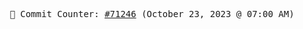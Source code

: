 <p align="center">
    <samp>
        📮 Commit Counter: <a href="https://github.com/Javascript-void0/Javascript-void0/commits/main">#71246</a> (October 23, 2023 @ 07:00 AM)
    </samp>
</p>